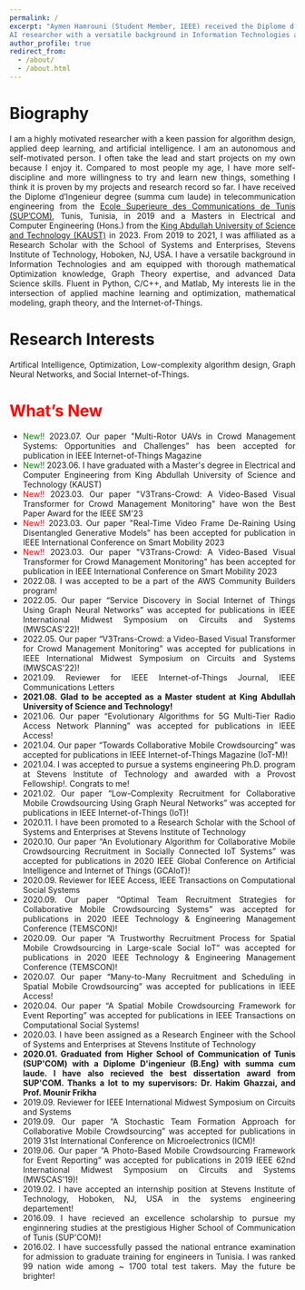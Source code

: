 ```yaml
---
permalink: /
excerpt: "Aymen Hamrouni (Student Member, IEEE) received the Diplome d’Ingenieur degree (summa cum laude) in telecommunication engineering from the Ecole Superieure des Communications de Tunis (SUP’COM), Tunis, Tunisia, in 2019 and the Masters in Electrical and Computer Engineering (Hons.) from the King Abdullah University of Science and Technology (KAUST). From 2019 to 2021, Aymen was affiliated as a Research Scholar with the School of Systems and Enterprises, Stevens Institute of Technology, Hoboken, NJ, USA.  Aymen is a young, passionate, and self-motivated
AI researcher with a versatile background in Information Technologies and equipped with thorough mathematical Optimization knowledge, Graph Theory expertise, and advanced Data Science skills. Fluent in Python, C/C++, and Matlab, Aymen’s interests lay in the intersection of applied machine learning and optimization, mathematical modeling, graph theory, and the Internet-of-Things."
author_profile: true
redirect_from: 
  - /about/
  - /about.html
---
```


<meta name="description" content="Aymen Hamrouni (Student Member, IEEE) received the Diplome d’Ingenieur degree (summa cum laude) in telecommunication engineering from the Ecole Superieure des Communications de Tunis (SUP’COM), Tunis, Tunisia, in 2019 and the Masters in Electrical and Computer Engineering (Hons.) from the King Abdullah University of Science and Technology (KAUST). From 2019 to 2021, Aymen was affiliated as a Research Scholar with the School of Systems and Enterprises, Stevens Institute of Technology, Hoboken, NJ, USA.  Aymen is a young, passionate, and self-motivated
AI researcher with a versatile background in Information Technologies and equipped with thorough mathematical Optimization knowledge, Graph Theory expertise, and advanced Data Science skills. Fluent in Python, C/C++, and Matlab, Aymen’s interests lay in the intersection of graph neural networks, deep
generative modelings, applied machine learning and optimization, mathematical modeling, graph theory,
and the Internet-of-Things. Aymen is currently serving as an active reviewer in the IEEE IoT Journal, IEEE
TCSS, IEEE Access, IEEE Communication Letters, etc." />
        
        
        

<h1 id="bio-graphy">Biography</h1>
<div style="text-align: justify;">
I am a highly motivated researcher with a keen passion for algorithm design, applied deep learning, and artificial intelligence. I am an autonomous and self-motivated person. I often take the lead and start projects on my own because I enjoy it. Compared to most people my age, I have more self-discipline and more willingness to try and learn new things, something I think it is proven by my projects and research record so far. 
I have received the Diplome d’Ingenieur degree (summa cum laude) in telecommunication engineering from the  <a href="http://www.supcom.mincom.tn/">Ecole Superieure des Communications de Tunis (SUP’COM)</a>, Tunis, Tunisia, in 2019 and a Masters in Electrical and Computer Engineering (Hons.) from the <a href="https://en.wikipedia.org/wiki/King_Abdullah_University_of_Science_and_Technology">King Abdullah University of Science and Technology (KAUST)</a> in 2023. From 2019 to 2021, I was affiliated as a Research Scholar with the School of Systems and Enterprises, Stevens Institute of Technology, Hoboken, NJ, USA.  I have a versatile background in Information Technologies and am equipped with thorough mathematical Optimization knowledge, Graph Theory expertise, and advanced Data Science skills. Fluent in Python, C/C++, and Matlab, My interests lie in the intersection of applied machine learning and optimization, mathematical modeling, graph theory, and the Internet-of-Things.
<h1 id="research-interests">Research Interests</h1>
<div style="text-align: justify;">Artifical Intelligence, Optimization, Low-complexity algorithm design, Graph Neural Networks, and Social Internet-of-Things.</div>

<h1 id="whats-new"><span style="color:red">What’s New</span></h1>
<ul>
  <li><span style="color:green">New!! </span>2023.07. Our paper "Multi-Rotor UAVs in Crowd Management Systems: Opportunities and Challenges" has been accepted for publication in IEEE Internet-of-Things Magazine</li>
   <li><span style="color:green">New!! </span>2023.06. I have graduated with a Master's degree in Electrical and Computer Engineering from King Abdullah University of Science and Technology (KAUST) </li>
   <li><span style="color:red">New!! </span>2023.03. Our paper "V3Trans-Crowd: A Video-Based Visual Transformer for Crowd Management Monitoring"  have won the Best Paper Award for the IEEE SM'23 </li>
  <li><span style="color:red">New!! </span>2023.03. Our paper "Real-Time Video Frame De-Raining Using Disentangled Generative Models" has been accepted for publication in IEEE International Conference on Smart Mobility 2023</li>
  
 <li><span style="color:red">New!! </span>2023.03. Our paper "V3Trans-Crowd: A Video-Based Visual Transformer for Crowd Management Monitoring" has been accepted for publication in IEEE International Conference on Smart Mobility 2023</li>

 <li><span style="color:red"></span>2022.08. I was accepted to be a part of the AWS Community Builders program!</li>
<li><span style="color:red"></span>2022.05. Our paper “Service Discovery in Social Internet of Things Using Graph Neural Networks”  was accepted for publications in  IEEE International Midwest Symposium on Circuits and Systems (MWSCAS'22)!</li>
<li><span style="color:red"></span>2022.05. Our paper “V3Trans-Crowd: a Video-Based Visual Transformer for Crowd Management Monitoring”  was accepted for publications in  IEEE International Midwest Symposium on Circuits and Systems (MWSCAS'22)!</li>
<li>2021.09. Reviewer for IEEE Internet-of-Things Journal, IEEE Communications Letters</li>
<li><strong>2021.08. Glad to be accepted as a Master student at King Abdullah University of Science and Technology!</strong> </li>   
<li>2021.06. Our paper “Evolutionary Algorithms for 5G Multi-Tier Radio Access Network Planning”  was accepted for publications in  IEEE Access! 
<li>2021.04. Our paper “Towards Collaborative Mobile Crowdsourcing”  was accepted for publications in  IEEE Internet-of-Things Magazine (IoT-M)!</li> 
<li>2021.04. I was accepted to pursue a systems engineering Ph.D. program at Stevens Institute of Technology and awarded with a Provost Fellowship!. Congrats to me!</li> 
<li>2021.02. Our paper “Low-Complexity Recruitment for Collaborative Mobile Crowdsourcing Using Graph Neural Networks”  was accepted for publications in  IEEE Internet-of-Things (IoT)!</li>
<li>  2020.11. I have been promoted to a Research Scholar with the School of Systems and Enterprises at Stevens Institute of Technology</li>
<li>2020.10. Our paper “An Evolutionary Algorithm for Collaborative Mobile Crowdsourcing Recruitment in Socially Connected IoT Systems”  was accepted for publications in  2020 IEEE Global Conference on Artificial Intelligence and Internet of Things (GCAIoT)!</li>
<li>2020.09. Reviewer for IEEE Access, IEEE Transactions on Computational Social Systems</li>   
<li>2020.09. Our paper “Optimal Team Recruitment Strategies for Collaborative Mobile Crowdsourcing Systems”  was accepted for publications in  2020 IEEE Technology & Engineering Management Conference (TEMSCON)!</li>
<li>2020.09. Our paper “A Trustworthy Recruitment Process for Spatial Mobile Crowdsourcing in Large-scale Social IoT”  was accepted for publications in  2020 IEEE Technology & Engineering Management Conference (TEMSCON)!</li>
<li>2020.07. Our paper “Many-to-Many Recruitment and Scheduling in Spatial Mobile Crowdsourcing”  was accepted for publications in  IEEE Access!</li>
<li>2020.04. Our paper “A Spatial Mobile Crowdsourcing Framework for Event Reporting”  was accepted for publications in  IEEE Transactions on Computational Social Systems!</li>
<li>  2020.03. I have been assigned as a Research Engineer with the School of Systems and Enterprises at Stevens Institute of Technology</li>
<li><strong>  2020.01. Graduated from Higher School of Communication of Tunis (SUP'COM) with a Diplome D'ingenieur (B.Eng) with summa cum laude. I have also recieved the best dissertation award from SUP'COM. Thanks a lot to my supervisors: Dr. Hakim Ghazzai, and Prof. Mounir Frikha</strong></li>
<li>2019.09. Reviewer for IEEE International Midwest Symposium on Circuits and Systems</li>
<li>2019.09. Our paper “A Stochastic Team Formation Approach for Collaborative Mobile Crowdsourcing”  was accepted for publications in  2019 31st International Conference on Microelectronics (ICM)!</li>    
<li>2019.06. Our paper “A Photo-Based Mobile Crowdsourcing Framework for Event Reporting”  was accepted for publications in  2019 IEEE 62nd International Midwest Symposium on Circuits and Systems (MWSCAS'19)!</li>
<li>2019.02. I have accepted an internship position at Stevens Institute of Technology, Hoboken, NJ, USA in the systems engineering departement!</li>
<li>2016.09. I have recieved an excellence scholarship to pursue my enginnering studies at the prestigious Higher School of Communication of Tunis (SUP'COM)! </li> 
<li>2016.02. I have successfully passed the national entrance examination for admission to graduate training for engineers in Tunisia. I was ranked 99 nation wide among ~ 1700 total test takers. May the future be brighter! </li>


 
